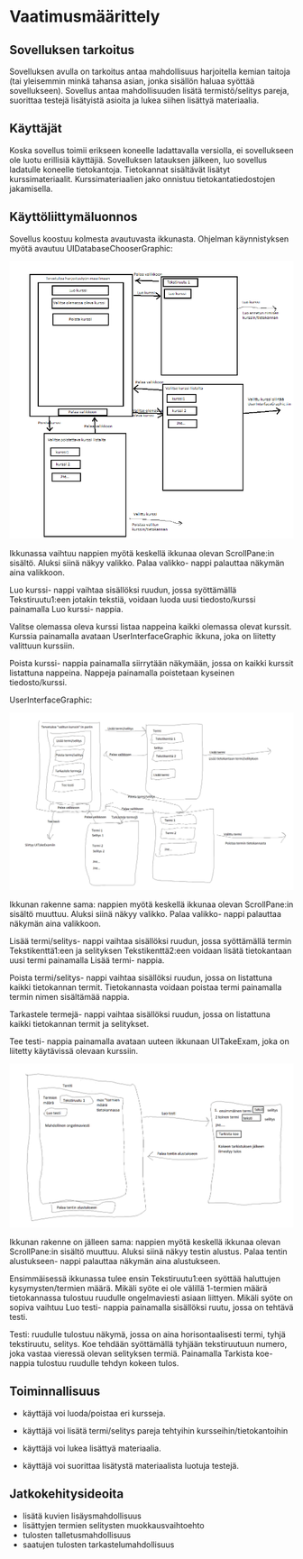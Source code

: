 # Vaatimusmäärittely

## Sovelluksen tarkoitus

Sovelluksen avulla on tarkoitus antaa mahdollisuus harjoitella kemian taitoja (tai yleisemmin minkä tahansa asian, jonka sisällön haluaa syöttää sovellukseen). Sovellus antaa mahdollisuuden lisätä termistö/selitys pareja, suorittaa testejä lisätyistä asioita ja lukea siihen lisättyä materiaalia.


## Käyttäjät

Koska sovellus toimii erikseen koneelle ladattavalla versiolla, ei sovellukseen ole luotu erillisiä käyttäjiä. Sovelluksen latauksen jälkeen, luo sovellus ladatulle koneelle tietokantoja. Tietokannat sisältävät lisätyt kurssimateriaalit.
Kurssimateriaalien jako onnistuu tietokantatiedostojen jakamisella.

## Käyttöliittymäluonnos

Sovellus koostuu kolmesta avautuvasta ikkunasta.
Ohjelman käynnistyksen myötä avautuu UIDatabaseChooserGraphic:

![UIDatabaseChooserGraphic.png](https://github.com/Deca89/ot-harjoitustyo/blob/master/dokumentaatio/kuvat/UIDatabaseChooserGraphic.png)

Ikkunassa vaihtuu nappien myötä keskellä ikkunaa olevan ScrollPane:in sisältö. Aluksi siinä näkyy valikko. Palaa valikko- nappi palauttaa näkymän aina valikkoon.

Luo kurssi- nappi vaihtaa sisällöksi ruudun, jossa syöttämällä Tekstiruutu1:een jotakin tekstiä, voidaan luoda uusi tiedosto/kurssi painamalla Luo kurssi- nappia.

Valitse olemassa oleva kurssi listaa nappeina kaikki olemassa olevat kurssit. Kurssia painamalla avataan UserInterfaceGraphic ikkuna, joka on liitetty valittuun kurssiin.

Poista kurssi- nappia painamalla siirrytään näkymään, jossa on kaikki kurssit listattuna nappeina. Nappeja painamalla poistetaan kyseinen tiedosto/kurssi.

UserInterfaceGraphic:

![UserInterfaceGraphic.png](https://github.com/Deca89/ot-harjoitustyo/blob/master/dokumentaatio/kuvat/UserInterfaceGraphic.png)

Ikkunan rakenne sama: nappien myötä keskellä ikkunaa olevan ScrollPane:in sisältö muuttuu. Aluksi siinä näkyy valikko. Palaa valikko- nappi palauttaa näkymän aina valikkoon.

Lisää termi/selitys- nappi vaihtaa sisällöksi ruudun, jossa syöttämällä termin Tekstikenttä1:een ja selityksen Tekstikenttä2:een voidaan lisätä tietokantaan uusi termi painamalla Lisää termi- nappia.

Poista termi/selitys- nappi vaihtaa sisällöksi ruudun, jossa on listattuna kaikki tietokannan termit. Tietokannasta voidaan poistaa termi painamalla termin nimen sisältämää nappia.

Tarkastele termejä- nappi vaihtaa sisällöksi ruudun, jossa on listattuna kaikki tietokannan termit ja selitykset.

Tee testi- nappia painamalla avataan uuteen ikkunaan UITakeExam, joka on liitetty käytävissä olevaan kurssiin.

![UITakeExam.png](https://github.com/Deca89/ot-harjoitustyo/blob/master/dokumentaatio/kuvat/UITakeExam.png)

Ikkunan rakenne on jälleen sama: nappien myötä keskellä ikkunaa olevan ScrollPane:in sisältö muuttuu. Aluksi siinä näkyy testin alustus. Palaa tentin alustukseen- nappi palauttaa näkymän aina alustukseen.

Ensimmäisessä ikkunassa tulee ensin Tekstiruutu1:een syöttää haluttujen kysymysten/termien määrä. Mikäli syöte ei ole välillä 1-termien määrä tietokannassa tulostuu ruudulle ongelmaviesti asiaan liittyen. Mikäli syöte on sopiva vaihtuu Luo testi- nappia painamalla sisällöksi ruutu, jossa on tehtävä testi.

Testi: ruudulle tulostuu näkymä, jossa on aina horisontaalisesti termi, tyhjä tekstiruutu, selitys.
Koe tehdään syöttämällä tyhjään tekstiruutuun numero, joka vastaa vieressä olevan selityksen termiä.
Painamalla Tarkista koe- nappia tulostuu ruudulle tehdyn kokeen tulos.

## Toiminnallisuus

- käyttäjä voi luoda/poistaa eri kursseja.

- käyttäjä voi lisätä termi/selitys pareja tehtyihin kursseihin/tietokantoihin

- käyttäjä voi lukea lisättyä materiaalia. 

- käyttäjä voi suorittaa lisätystä materiaalista luotuja testejä.

## Jatkokehitysideoita

- lisätä kuvien lisäysmahdollisuus
- lisättyjen termien selitysten muokkausvaihtoehto
- tulosten talletusmahdollisuus
- saatujen tulosten tarkastelumahdollisuus